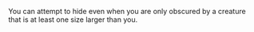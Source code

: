 You can attempt to hide even when you are only obscured by a creature that is at least one size larger than you.